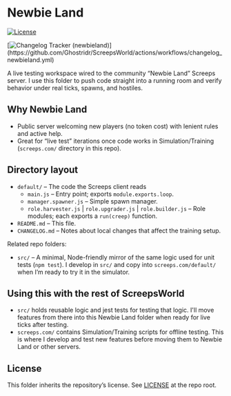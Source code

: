# Newbie Land

[![License](https://img.shields.io/badge/license-GNU%20AGPL%20v3-blue.svg?style=plastic)](../LICENSE)

[![Changelog Tracker (newbieland)](https://github.com/Ghostridr/ScreepsWorld/actions/workflows/changelog_newbieland.yml/badge.svg?)](https://github.com/Ghostridr/ScreepsWorld/actions/workflows/changelog_newbieland.yml)

A live testing workspace wired to the community “Newbie Land” Screeps server. I use this folder to push code straight into a running room and verify behavior under real ticks, spawns, and hostiles.

## Why Newbie Land

- Public server welcoming new players (no token cost) with lenient rules and active help.
- Great for “live test” iterations once code works in Simulation/Training (`screeps.com/` directory in this repo).

## Directory layout

- `default/` – The code the Screeps client reads
  - `main.js` – Entry point; exports `module.exports.loop`.
  - `manager.spawner.js` – Simple spawn manager.
  - `role.harvester.js` | `role.upgrader.js` | `role.builder.js` – Role modules; each exports a `run(creep)` function.
- `README.md` – This file.
- `CHANGELOG.md` – Notes about local changes that affect the training setup.

Related repo folders:

- `src/` – A minimal, Node-friendly mirror of the same logic used for unit tests (`npm test`). I develop in `src/` and copy into `screeps.com/default/` when I’m ready to try it in the simulator.

## Using this with the rest of ScreepsWorld

- `src/` holds reusable logic and jest tests for testing that logic. I'll move features from there into this Newbie Land folder when ready for live ticks after testing.
- `screeps.com/` contains Simulation/Training scripts for offline testing. This is where I develop and test new features before moving them to Newbie Land or other servers.

## License

This folder inherits the repository’s license. See [LICENSE](../LICENSE) at the repo root.
